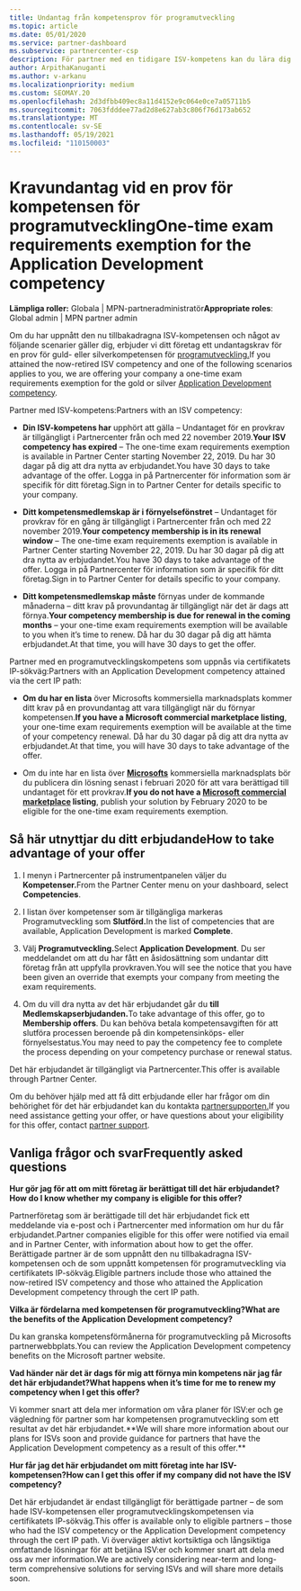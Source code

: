 ```yaml
---
title: Undantag från kompetensprov för programutveckling
ms.topic: article
ms.date: 05/01/2020
ms.service: partner-dashboard
ms.subservice: partnercenter-csp
description: För partner med en tidigare ISV-kompetens kan du lära dig hur du får ett kravundantag för en engångsprov för kompetensen för programutveckling
author: ArpithaKanuganti
ms.author: v-arkanu
ms.localizationpriority: medium
ms.custom: SEOMAY.20
ms.openlocfilehash: 2d3dfbb409ec8a11d4152e9c064e0ce7a05711b5
ms.sourcegitcommit: 7063fdddee77ad2d8e627ab3c806f76d173ab652
ms.translationtype: MT
ms.contentlocale: sv-SE
ms.lasthandoff: 05/19/2021
ms.locfileid: "110150003"
---
```

# <a name="one-time-exam-requirements-exemption-for-the-application-development-competency"></a><span data-ttu-id="56d4f-103">Kravundantag vid en prov för kompetensen för programutveckling</span><span class="sxs-lookup"><span data-stu-id="56d4f-103">One-time exam requirements exemption for the Application Development competency</span></span>

<span data-ttu-id="56d4f-104">**Lämpliga roller:** Globala | MPN-partneradministratör</span><span class="sxs-lookup"><span data-stu-id="56d4f-104">**Appropriate roles**: Global admin | MPN partner admin</span></span>

<span data-ttu-id="56d4f-105">Om du har uppnått den nu tillbakadragna ISV-kompetensen och något av följande scenarier gäller dig, erbjuder vi ditt företag ett undantagskrav för en prov för guld- eller silverkompetensen för [programutveckling.](https://partner.microsoft.com/membership/application-development-competency)</span><span class="sxs-lookup"><span data-stu-id="56d4f-105">If you attained the now-retired ISV competency and one of the following scenarios applies to you, we are offering your company a one-time exam requirements exemption for the gold or silver [Application Development competency](https://partner.microsoft.com/membership/application-development-competency).</span></span> 

<span data-ttu-id="56d4f-106">Partner med ISV-kompetens:</span><span class="sxs-lookup"><span data-stu-id="56d4f-106">Partners with an ISV competency:</span></span>

- <span data-ttu-id="56d4f-107">**Din ISV-kompetens har** upphört att gälla – Undantaget för en provkrav är tillgängligt i Partnercenter från och med 22 november 2019.</span><span class="sxs-lookup"><span data-stu-id="56d4f-107">**Your ISV competency has expired** – The one-time exam requirements exemption is available in Partner Center starting November 22, 2019.</span></span> <span data-ttu-id="56d4f-108">Du har 30 dagar på dig att dra nytta av erbjudandet.</span><span class="sxs-lookup"><span data-stu-id="56d4f-108">You have 30 days to take advantage of the offer.</span></span> <span data-ttu-id="56d4f-109">Logga in på Partnercenter för information som är specifik för ditt företag.</span><span class="sxs-lookup"><span data-stu-id="56d4f-109">Sign in to Partner Center for details specific to your company.</span></span>

- <span data-ttu-id="56d4f-110">**Ditt kompetensmedlemskap är i förnyelsefönstret** – Undantaget för provkrav för en gång är tillgängligt i Partnercenter från och med 22 november 2019.</span><span class="sxs-lookup"><span data-stu-id="56d4f-110">**Your competency membership is in its renewal window** – The one-time exam requirements exemption is available in Partner Center starting November 22, 2019.</span></span> <span data-ttu-id="56d4f-111">Du har 30 dagar på dig att dra nytta av erbjudandet.</span><span class="sxs-lookup"><span data-stu-id="56d4f-111">You have 30 days to take advantage of the offer.</span></span> <span data-ttu-id="56d4f-112">Logga in på Partnercenter för information som är specifik för ditt företag.</span><span class="sxs-lookup"><span data-stu-id="56d4f-112">Sign in to Partner Center for details specific to your company.</span></span>

- <span data-ttu-id="56d4f-113">**Ditt kompetensmedlemskap måste** förnyas under de kommande månaderna – ditt krav på provundantag är tillgängligt när det är dags att förnya.</span><span class="sxs-lookup"><span data-stu-id="56d4f-113">**Your competency membership is due for renewal in the coming months** – your one-time exam requirements exemption will be available to you when it’s time to renew.</span></span> <span data-ttu-id="56d4f-114">Då har du 30 dagar på dig att hämta erbjudandet.</span><span class="sxs-lookup"><span data-stu-id="56d4f-114">At that time, you will have 30 days to get the offer.</span></span>

<span data-ttu-id="56d4f-115">Partner med en programutvecklingskompetens som uppnås via certifikatets IP-sökväg:</span><span class="sxs-lookup"><span data-stu-id="56d4f-115">Partners with an Application Development competency attained via the cert IP path:</span></span>

- <span data-ttu-id="56d4f-116">**Om du har en lista** över Microsofts kommersiella marknadsplats kommer ditt krav på en provundantag att vara tillgängligt när du förnyar kompetensen.</span><span class="sxs-lookup"><span data-stu-id="56d4f-116">**If you have a Microsoft commercial marketplace listing**, your one-time exam requirements exemption will be available at the time of your competency renewal.</span></span> <span data-ttu-id="56d4f-117">Då har du 30 dagar på dig att dra nytta av erbjudandet.</span><span class="sxs-lookup"><span data-stu-id="56d4f-117">At that time, you will have 30 days to take advantage of the offer.</span></span>

- <span data-ttu-id="56d4f-118">Om du inte har en lista över **[Microsofts](https://azure.microsoft.com/overview/commercial-marketplace/)** kommersiella marknadsplats bör du publicera din lösning senast i februari 2020 för att vara berättigad till undantaget för ett provkrav.</span><span class="sxs-lookup"><span data-stu-id="56d4f-118">**If you do not have a [Microsoft commercial marketplace](https://azure.microsoft.com/overview/commercial-marketplace/) listing**, publish your solution by February 2020 to be eligible for the one-time exam requirements exemption.</span></span>

## <a name="how-to-take-advantage-of-your-offer"></a><span data-ttu-id="56d4f-119">Så här utnyttjar du ditt erbjudande</span><span class="sxs-lookup"><span data-stu-id="56d4f-119">How to take advantage of your offer</span></span>

1. <span data-ttu-id="56d4f-120">I menyn i Partnercenter på instrumentpanelen väljer du **Kompetenser.**</span><span class="sxs-lookup"><span data-stu-id="56d4f-120">From the Partner Center menu on your dashboard, select **Competencies**.</span></span>
2. <span data-ttu-id="56d4f-121">I listan över kompetenser som är tillgängliga markeras Programutveckling som **Slutförd.**</span><span class="sxs-lookup"><span data-stu-id="56d4f-121">In the list of competencies that are available, Application Development is marked **Complete**.</span></span>

3. <span data-ttu-id="56d4f-122">Välj **Programutveckling.**</span><span class="sxs-lookup"><span data-stu-id="56d4f-122">Select **Application Development**.</span></span> <span data-ttu-id="56d4f-123">Du ser meddelandet om att du har fått en åsidosättning som undantar ditt företag från att uppfylla provkraven.</span><span class="sxs-lookup"><span data-stu-id="56d4f-123">You will see the notice that you have been given an override that exempts your company from meeting the exam requirements.</span></span> 

4. <span data-ttu-id="56d4f-124">Om du vill dra nytta av det här erbjudandet går du **till Medlemskapserbjudanden.**</span><span class="sxs-lookup"><span data-stu-id="56d4f-124">To take advantage of this offer, go to **Membership offers**.</span></span> <span data-ttu-id="56d4f-125">Du kan behöva betala kompetensavgiften för att slutföra processen beroende på din kompetensinköps- eller förnyelsestatus.</span><span class="sxs-lookup"><span data-stu-id="56d4f-125">You may need to pay the competency fee to complete the process depending on your competency purchase or renewal status.</span></span> 

<span data-ttu-id="56d4f-126">Det här erbjudandet är tillgängligt via Partnercenter.</span><span class="sxs-lookup"><span data-stu-id="56d4f-126">This offer is available through Partner Center.</span></span>

<span data-ttu-id="56d4f-127">Om du behöver hjälp med att få ditt erbjudande eller har frågor om din behörighet för det här erbjudandet kan du kontakta [partnersupporten.](https://partner.microsoft.com/Support)</span><span class="sxs-lookup"><span data-stu-id="56d4f-127">If you need assistance getting your offer, or have questions about your eligibility for this offer, contact [partner support](https://partner.microsoft.com/Support).</span></span> 

## <a name="frequently-asked-questions"></a><span data-ttu-id="56d4f-128">Vanliga frågor och svar</span><span class="sxs-lookup"><span data-stu-id="56d4f-128">Frequently asked questions</span></span>

<span data-ttu-id="56d4f-129">**Hur gör jag för att om mitt företag är berättigat till det här erbjudandet?**</span><span class="sxs-lookup"><span data-stu-id="56d4f-129">**How do I know whether my company is eligible for this offer?**</span></span>

<span data-ttu-id="56d4f-130">Partnerföretag som är berättigade till det här erbjudandet fick ett meddelande via e-post och i Partnercenter med information om hur du får erbjudandet.</span><span class="sxs-lookup"><span data-stu-id="56d4f-130">Partner companies eligible for this offer were notified via email and in Partner Center, with information about how to get the offer.</span></span> <span data-ttu-id="56d4f-131">Berättigade partner är de som uppnått den nu tillbakadragna ISV-kompetensen och de som uppnått kompetensen för programutveckling via certifikatets IP-sökväg.</span><span class="sxs-lookup"><span data-stu-id="56d4f-131">Eligible partners include those who attained the now-retired ISV competency and those who attained the Application Development competency through the cert IP path.</span></span> 

<span data-ttu-id="56d4f-132">**Vilka är fördelarna med kompetensen för programutveckling?**</span><span class="sxs-lookup"><span data-stu-id="56d4f-132">**What are the benefits of the Application Development competency?**</span></span>

<span data-ttu-id="56d4f-133">Du kan granska kompetensförmånerna för programutveckling på Microsofts partnerwebbplats.</span><span class="sxs-lookup"><span data-stu-id="56d4f-133">You can review the Application Development competency benefits on the Microsoft partner website.</span></span> 

<span data-ttu-id="56d4f-134">**Vad händer när det är dags för mig att förnya min kompetens när jag får det här erbjudandet?**</span><span class="sxs-lookup"><span data-stu-id="56d4f-134">**What happens when it’s time for me to renew my competency when I get this offer?**</span></span> 

<span data-ttu-id="56d4f-135">Vi kommer snart att dela mer information om våra planer för ISV:er och ge vägledning för partner som har kompetensen programutveckling som ett resultat av det här erbjudandet.\*\*</span><span class="sxs-lookup"><span data-stu-id="56d4f-135">We will share more information about our plans for ISVs soon and provide guidance for partners that have the Application Development competency as a result of this offer.\*\*</span></span>  

<span data-ttu-id="56d4f-136">**Hur får jag det här erbjudandet om mitt företag inte har ISV-kompetensen?**</span><span class="sxs-lookup"><span data-stu-id="56d4f-136">**How can I get this offer if my company did not have the ISV competency?**</span></span>

<span data-ttu-id="56d4f-137">Det här erbjudandet är endast tillgängligt för berättigade partner – de som hade ISV-kompetensen eller programutvecklingskompetensen via certifikatets IP-sökväg.</span><span class="sxs-lookup"><span data-stu-id="56d4f-137">This offer is available only to eligible partners – those who had the ISV competency or the Application Development competency through the cert IP path.</span></span> <span data-ttu-id="56d4f-138">Vi överväger aktivt kortsiktiga och långsiktiga omfattande lösningar för att betjäna ISV:er och kommer snart att dela med oss av mer information.</span><span class="sxs-lookup"><span data-stu-id="56d4f-138">We are actively considering near-term and long-term comprehensive solutions for serving ISVs and will share more details soon.</span></span> 


